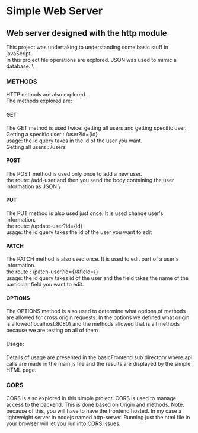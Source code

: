 # Simple Web Server
## Web server designed with the http module

This project was undertaking to understanding some basic stuff in javaScript.
\
In this project file operations are explored. JSON  was used to mimic a database.
\
### METHODS
HTTP nethods are also explored.\
The methods explored are:
#### GET
The GET method is used twice: getting all users and getting specific user.\
Getting a specific user : /user?id={id}\
usage: the id query takes in the id of the user you want.\
Getting all users : /users

#### POST
The POST  method is used only once to add a new user.\
the route: /add-user and then  you send the body containing the user information as JSON.\

#### PUT
The PUT method is also used just once. It is used change user's information.\
the route: /update-user?id={id}\
usage: the id query takes the id of the user you want to edit

#### PATCH
The PATCH method is also used once. It is used to edit part of a user's information. \
the route : /patch-user?id={}&field={}\
usage: the id query takes id of the user and the field takes the name of the particular field you want to edit.

#### OPTIONS
The OPTIONS method is also used to determine what options of methods are allowed for cross origin requests. In the options we defined what origin is allowed(localhost:8080) and the methods allowed that is all methods because we are testing on all of them

#### Usage:
Details of usage are presented in the basicFrontend sub directory where api calls are made in the main.js file and the results are displayed by the simple HTML page.

### CORS
CORS is also explored in this simple project. CORS is used to manage access to the backend. This is done based on Origin and methods. Note: because of this, you will have to have the frontend hosted. In my case a lightweight server in nodejs named http-server. Running just the html file in your browser will let you run into CORS issues.
